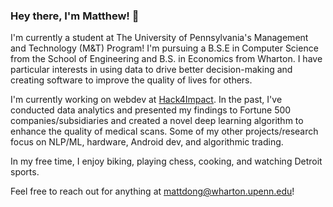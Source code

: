 ### Hey there, I'm Matthew! 👋

<!--
**matt-dong/matt-dong** is a ✨ _special_ ✨ repository because its `README.md` (this file) appears on your GitHub profile.

Here are some ideas to get you started:

- 🔭 I’m currently working on ...
- 🌱 I’m currently learning ...
- 👯 I’m looking to collaborate on ...
- 🤔 I’m looking for help with ...
- 💬 Ask me about ...
- 📫 How to reach me: ...
- 😄 Pronouns: ...
- ⚡ Fun fact: ...
-->


I'm currently a student at The University of Pennsylvania's Management and Technology (M&T) Program! I'm pursuing a B.S.E in Computer Science from the School of Engineering and B.S. in Economics from Wharton. I have particular interests in using data to drive better decision-making and creating software to improve the quality of lives for others.

I'm currently working on webdev at [Hack4Impact](https://github.com/hack4impact-upenn). In the past, I've conducted data analytics and presented my findings to Fortune 500 companies/subsidiaries and created a novel deep learning algorithm to enhance the quality of medical scans. Some of my other projects/research focus on NLP/ML, hardware, Android dev, and algorithmic trading.

In my free time, I enjoy biking, playing chess, cooking, and watching Detroit sports.

Feel free to reach out for anything at mattdong@wharton.upenn.edu!
